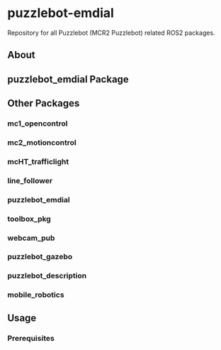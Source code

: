 # puzzlebot-emdial

Repository for all Puzzlebot (MCR2 Puzzlebot) related ROS2 packages.

## About

## puzzlebot_emdial Package

## Other Packages

### mc1_opencontrol

### mc2_motioncontrol

### mcHT_trafficlight

### line_follower

### puzzlebot_emdial

### toolbox_pkg

### webcam_pub

### puzzlebot_gazebo

### puzzlebot_description

### mobile_robotics

## Usage

### Prerequisites


